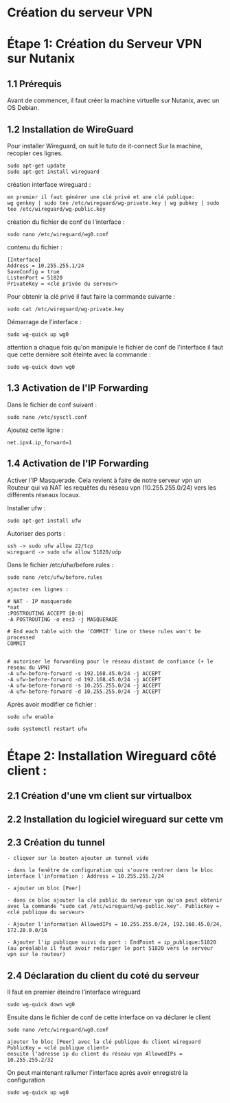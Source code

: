 # Création du serveur VPN

# Étape 1: Création du Serveur VPN sur Nutanix

## 1.1 Prérequis

Avant de commencer, il faut créer la machine virtuelle sur Nutanix, avec un OS Debian.

## 1.2 Installation de WireGuard

Pour installer Wireguard, on suit le tuto de it-connect
Sur la machine, recopier ces lignes.

    sudo apt-get update
    sudo apt-get install wireguard

création interface wireguard :

    en premier il faut générer une clé privé et une clé publique:
    wg genkey | sudo tee /etc/wireguard/wg-private.key | wg pubkey | sudo tee /etc/wireguard/wg-public.key

création du fichier de conf de l'interface :

    sudo nano /etc/wireguard/wg0.conf

contenu du fichier :

    [Interface]
    Address = 10.255.255.1/24
    SaveConfig = true
    ListenPort = 51820
    PrivateKey = <clé privée du serveur>

Pour obtenir la clé privé il faut faire la commande suivante :

    sudo cat /etc/wireguard/wg-private.key

Démarrage de l'interface : 

    sudo wg-quick up wg0

attention a chaque fois qu'on manipule le fichier de conf de l'interface il faut que cette dernière soit éteinte avec la commande :

    sudo wg-quick down wg0

## 1.3 Activation de l'IP Forwarding

Dans le fichier de conf suivant : 

    sudo nano /etc/sysctl.conf

Ajoutez cette ligne : 

    net.ipv4.ip_forward=1


## 1.4 Activation de l'IP Forwarding

Activer l'IP Masquerade. Cela revient à faire de notre serveur vpn un Routeur qui va NAT les requêtes du réseau vpn (10.255.255.0/24) vers les différents réseaux locaux.

Installer ufw :
    
    sudo apt-get install ufw

Autoriser des ports :
    
    ssh -> sudo ufw allow 22/tcp
    wireguard -> sudo ufw allow 51820/udp

Dans le fichier /etc/ufw/before.rules :

    sudo nano /etc/ufw/before.rules

    ajoutez ces lignes :

    # NAT - IP masquerade
    *nat
    :POSTROUTING ACCEPT [0:0]
    -A POSTROUTING -o ens3 -j MASQUERADE

    # End each table with the 'COMMIT' line or these rules won't be processed
    COMMIT


    # autoriser le forwarding pour le réseau distant de confiance (+ le réseau du VPN)
    -A ufw-before-forward -s 192.168.45.0/24 -j ACCEPT
    -A ufw-before-forward -d 192.168.45.0/24 -j ACCEPT
    -A ufw-before-forward -s 10.255.255.0/24 -j ACCEPT
    -A ufw-before-forward -d 10.255.255.0/24 -j ACCEPT

Après avoir modifier ce fichier :

    sudo ufw enable

    sudo systemctl restart ufw



# Étape 2: Installation Wireguard côté client :

## 2.1 Création d'une vm client sur virtualbox

## 2.2 Installation du logiciel wireguard sur cette vm

## 2.3 Création du tunnel

    - cliquer sur le bouton ajouter un tunnel vide

    - dans la fenêtre de configuration qui s'ouvre rentrer dans le bloc interface l'information : Address = 10.255.255.2/24

    - ajouter un bloc [Peer]

    - dans ce bloc ajouter la clé public du serveur vpn qu'on peut obtenir avec la commande "sudo cat /etc/wireguard/wg-public.key". PublicKey = <clé publique du serveur>

    - Ajouter l'information AllowedIPs = 10.255.255.0/24, 192.168.45.0/24, 172.28.0.0/16

    - Ajouter l'ip publique suivi du port : EndPoint = ip_publique:51820
    (au préalable il faut avoir rediriger le port 51820 vers le serveur vpn sur le routeur)

## 2.4 Déclaration du client du coté du serveur

Il faut en premier éteindre l'interface wireguard

    sudo wg-quick down wg0

Ensuite dans le fichier de conf de cette interface on va déclarer le client

    sudo nano /etc/wireguard/wg0.conf
    
    ajouter le bloc [Peer] avec la clé publique du client wireguard PublicKey = <clé publique client>
    ensuite l'adresse ip du client du réseau vpn AllowedIPs = 10.255.255.2/32

On peut maintenant rallumer l'interface après avoir enregistré la configuration

    sudo wg-quick up wg0